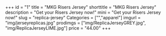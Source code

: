 +++
id = "1"
title = "MKG Risers Jersey"
shorttitle = "MKG Risers Jersey"
description = "Get your Risers Jersey now!"
mini = "Get your Risers Jersey now!"
slug = "replica-jersey"
Categories = ["","apparel"]
imgurl = "img/jerseyreplicas.jpg"
prodimgs = ["img/ReplicaJerseyGREY.jpg", "img/ReplicaJerseyLIME.jpg"]
price = "44.00"
+++